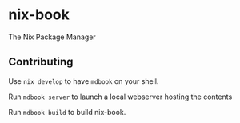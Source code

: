 # nix-book
The Nix Package Manager

## Contributing

Use `nix develop` to have `mdbook` on your shell.

Run `mdbook server` to launch a local webserver hosting the contents

Run `mdbook build` to build nix-book.
